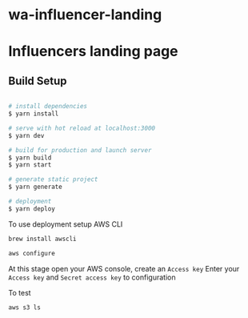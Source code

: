 # wa-influencer-landing

# Influencers landing page

## Build Setup

``` bash

# install dependencies
$ yarn install

# serve with hot reload at localhost:3000
$ yarn dev

# build for production and launch server
$ yarn build
$ yarn start

# generate static project
$ yarn generate

# deployment
$ yarn deploy

```

To use deployment setup AWS CLI 
``` bash
brew install awscli

aws configure
```

At this stage open your AWS console, create an `Access key`
Enter your `Access key` and `Secret access key` to configuration

To test
```bash
aws s3 ls
```
